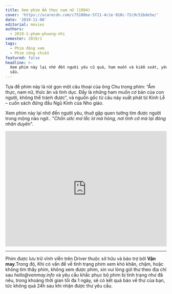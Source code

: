 ```yaml
---
title: Xem phim Ẩm thực nam nữ (1994)
cover: 'https://ucarecdn.com/c75180ee-5f21-4c1e-910c-72c9c51bde5e/'
date: '2019-11-08'
editorial: movies
authors:
  - 2019-1-pham-phuong-nhi
semester: 2019/1
tags:
  - Phim đáng xem
  - Phim công chiếu
featured: false
headline: >-
  Xem phim này lại nhớ đến người yêu cũ quá, ham muốn và kiểm soát, yêu hận tình
  sầu.
---
```

Tựa đề phim này là rút gọn một câu thoại của ông Chu trong phim: “Ẩm thực, nam nữ, thức ăn và tình dục. Đấy là những ham muốn cơ bản của con người, không thể tránh được”, và nguồn gốc từ câu này xuất phát từ Kinh Lễ – cuốn sách đứng đầu Ngũ Kinh của Nho giáo.

Xem phim này lại nhớ đến người yêu, thuở gặp quen tưởng tìm được người trong mộng nào ngờ.. "_Chốn ước mơ lắc lơ mà hỏng, nơi tình cờ mà lại đóng nhân duyên_".

<iframe style="border: 0; width: 100%; height: 360px;" src="https://drive.google.com/file/d/1J5RqSSQEq9ahcsx_GC8jqjqcL6vI4BKH/preview"></iframe>

- - -

Phim được lưu trữ vĩnh viễn trên Driver thuộc sở hữu và bảo trợ bởi **Vận may**.Trong đó, Khi có vấn đề về tình trạng phim xem khó khăn, chậm, hoặc không tìm thấy phim, không xem được phim, xin vui lòng gửi thư theo địa chỉ sau _hello@vanmay.info_ và yêu cầu khắc phục bộ phim bị tình trạng như đã nêu, trong khoảng thời gian tối đa 1 ngày, sẽ có kết quả báo về thư của bạn, tức không quá 24h sau khi nhận được thư yêu cầu.
